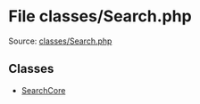 File classes/Search.php
=========

Source: [classes/Search.php](https://github.com/PrestaShop/PrestaShop/blob/1.6.1.1/classes/Search.php)


Classes
-------

* [SearchCore](class.SearchCore.md)

